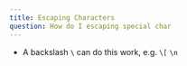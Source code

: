 ```yaml
---
title: Escaping Characters
question: How do I escaping special char
---
```


- A backslash `\` can do this work, e.g. `\[` `\n`